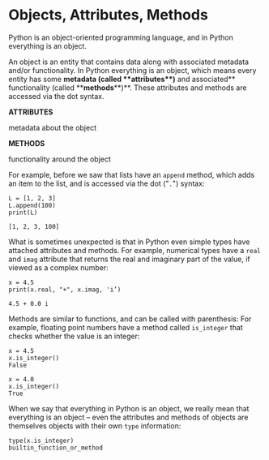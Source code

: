 # Objects, Attributes, Methods

Python is an object-oriented programming language, and in Python everything is an object.

An object is an entity that contains data along with associated metadata and/or functionality. In Python everything is an object, which means every entity has some **metadata (called \*\***attributes**\*\*)** and associated** functionality (called \*\***methods**\*\*)**. These attributes and methods are accessed via the dot syntax.

**ATTRIBUTES**

metadata about the object

**METHODS**

functionality around the object

For example, before we saw that lists have an `append` method, which adds an item to the list, and is accessed via the dot ("`.`") syntax:

```
L = [1, 2, 3]
L.append(100)
print(L)

[1, 2, 3, 100]
```

What is sometimes unexpected is that in Python even simple types have attached attributes and methods. For example, numerical types have a `real` and `imag` attribute that returns the real and imaginary part of the value, if viewed as a complex number:

```
x = 4.5
print(x.real, "+", x.imag, 'i’)

4.5 + 0.0 i
```

Methods are similar to functions, and can be called with parenthesis: For example, floating point numbers have a method called `is_integer` that checks whether the value is an integer:

```
x = 4.5
x.is_integer()
False

x = 4.0
x.is_integer()
True
```

When we say that everything in Python is an object, we really mean that everything is an object – even the attributes and methods of objects are themselves objects with their own `type` information:

```
type(x.is_integer)
builtin_function_or_method
```
